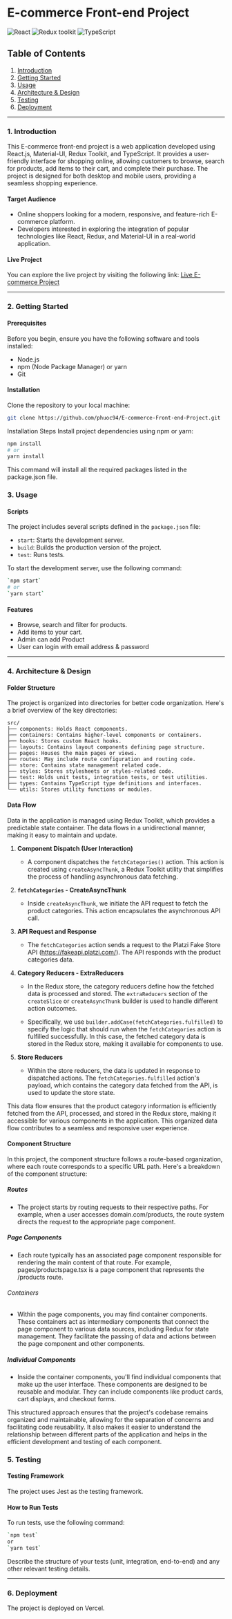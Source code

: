 # E-commerce Front-end Project

![React](https://img.shields.io/badge/React-v.18-blue)
![Redux toolkit](https://img.shields.io/badge/RTK-v.1-purple)
![TypeScript](https://img.shields.io/badge/TypeScript-v.4-green)

## Table of Contents

1. [Introduction](#1-introduction)
2. [Getting Started](#2-getting-started)
3. [Usage](#3-usage)
4. [Architecture & Design](#4-architecture--design)
5. [Testing](#5-testing)
6. [Deployment](#6-deployment)

---

### 1. Introduction

This E-commerce front-end project is a web application developed using React.js, Material-UI, Redux Toolkit, and TypeScript. It provides a user-friendly interface for shopping online, allowing customers to browse, search for products, add items to their cart, and complete their purchase. The project is designed for both desktop and mobile users, providing a seamless shopping experience.

#### Target Audience

- Online shoppers looking for a modern, responsive, and feature-rich E-commerce platform.
- Developers interested in exploring the integration of popular technologies like React, Redux, and Material-UI in a real-world application.

#### Live Project

You can explore the live project by visiting the following link:
[Live E-commerce Project](https://fs16-6-frontend-project.vercel.app/)

---

### 2. Getting Started

#### Prerequisites

Before you begin, ensure you have the following software and tools installed:

- Node.js
- npm (Node Package Manager) or yarn
- Git

#### Installation

Clone the repository to your local machine:

```bash
git clone https://github.com/phuoc94/E-commerce-Front-end-Project.git
```

Installation Steps
Install project dependencies using npm or yarn:

```bash
npm install
# or
yarn install
```

This command will install all the required packages listed in the package.json file.

### 3. Usage

#### Scripts

The project includes several scripts defined in the `package.json` file:

- `start`: Starts the development server.
- `build`: Builds the production version of the project.
- `test`: Runs tests.

To start the development server, use the following command:

```bash
`npm start`
# or
`yarn start`
```

#### Features

- Browse, search and filter for products.
- Add items to your cart.
- Admin can add Product
- User can login with email address & password

---

### 4. Architecture & Design

#### Folder Structure

The project is organized into directories for better code organization. Here's a brief overview of the key directories:

```
src/
├── components: Holds React components.
├── containers: Contains higher-level components or containers.
├── hooks: Stores custom React hooks.
├── layouts: Contains layout components defining page structure.
├── pages: Houses the main pages or views.
├── routes: May include route configuration and routing code.
├── store: Contains state management related code.
├── styles: Stores stylesheets or styles-related code.
├── test: Holds unit tests, integration tests, or test utilities.
├── types: Contains TypeScript type definitions and interfaces.
└── utils: Stores utility functions or modules.
```

#### Data Flow

Data in the application is managed using Redux Toolkit, which provides a predictable state container. The data flows in a unidirectional manner, making it easy to maintain and update.

1. **Component Dispatch (User Interaction)**

   - A component dispatches the `fetchCategories()` action. This action is created using `createAsyncThunk`, a Redux Toolkit utility that simplifies the process of handling asynchronous data fetching.

2. **`fetchCategories` - CreateAsyncThunk**

   - Inside `createAsyncThunk`, we initiate the API request to fetch the product categories. This action encapsulates the asynchronous API call.

3. **API Request and Response**

   - The `fetchCategories` action sends a request to the Platzi Fake Store API (https://fakeapi.platzi.com/). The API responds with the product categories data.

4. **Category Reducers - ExtraReducers**

   - In the Redux store, the category reducers define how the fetched data is processed and stored. The `extraReducers` section of the `createSlice` or `createAsyncThunk` builder is used to handle different action outcomes.

   - Specifically, we use `builder.addCase(fetchCategories.fulfilled)` to specify the logic that should run when the `fetchCategories` action is fulfilled successfully. In this case, the fetched category data is stored in the Redux store, making it available for components to use.

5. **Store Reducers**

   - Within the store reducers, the data is updated in response to dispatched actions. The `fetchCategories.fulfilled` action's payload, which contains the category data fetched from the API, is used to update the store state.

This data flow ensures that the product category information is efficiently fetched from the API, processed, and stored in the Redux store, making it accessible for various components in the application. This organized data flow contributes to a seamless and responsive user experience.

#### Component Structure

In this project, the component structure follows a route-based organization, where each route corresponds to a specific URL path. Here's a breakdown of the component structure:

##### Routes

- The project starts by routing requests to their respective paths. For example, when a user accesses domain.com/products, the route system directs the request to the appropriate page component.

##### Page Components

- Each route typically has an associated page component responsible for rendering the main content of that route. For example, pages/productspage.tsx is a page component that represents the /products route.

###### Containers

- Within the page components, you may find container components. These containers act as intermediary components that connect the page component to various data sources, including Redux for state management. They facilitate the passing of data and actions between the page component and other components.

##### Individual Components

- Inside the container components, you'll find individual components that make up the user interface. These components are designed to be reusable and modular. They can include components like product cards, cart displays, and checkout forms.

This structured approach ensures that the project's codebase remains organized and maintainable, allowing for the separation of concerns and facilitating code reusability. It also makes it easier to understand the relationship between different parts of the application and helps in the efficient development and testing of each component.

### 5. Testing

#### Testing Framework

The project uses Jest as the testing framework.

#### How to Run Tests

To run tests, use the following command:
```bash
`npm test`
or
`yarn test`
```

Describe the structure of your tests (unit, integration, end-to-end) and any other relevant testing details.

---

### 6. Deployment

The project is deployed on Vercel.
